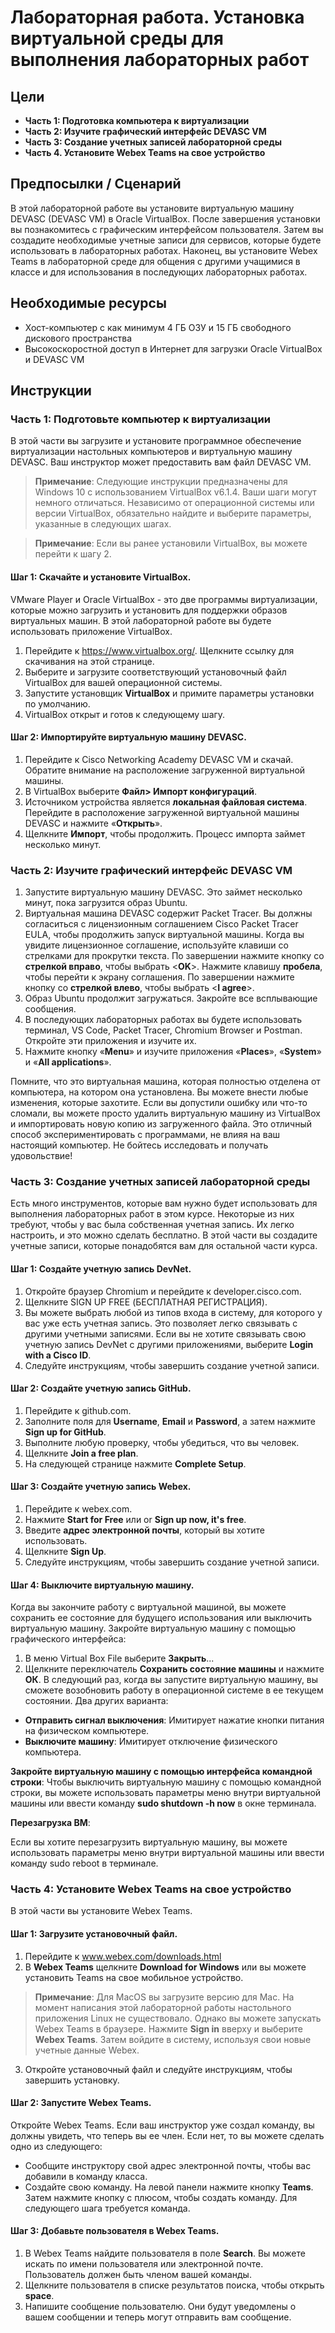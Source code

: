 # Лабораторная работа. Установка виртуальной среды для выполнения лабораторных работ

## Цели

* **Часть 1: Подготовка компьютера к виртуализации**
* **Часть 2: Изучите графический интерфейс DEVASC VM**
* **Часть 3: Создание учетных записей лабораторной среды**
* **Часть 4. Установите Webex Teams на свое устройство**

## Предпосылки / Сценарий

В этой лабораторной работе вы установите виртуальную машину DEVASC (DEVASC VM) в Oracle VirtualBox. После завершения установки вы познакомитесь с графическим интерфейсом пользователя. Затем вы создадите необходимые учетные записи для сервисов, которые будете использовать в лабораторных работах. Наконец, вы установите Webex Teams в лабораторной среде для общения с другими учащимися в классе и для использования в последующих лабораторных работах.

## Необходимые ресурсы

* Хост-компьютер с как минимум 4 ГБ ОЗУ и 15 ГБ свободного дискового пространства
* Высокоскоростной доступ в Интернет для загрузки Oracle VirtualBox и DEVASC VM

## Инструкции

### Часть 1: Подготовьте компьютер к виртуализации
В этой части вы загрузите и установите программное обеспечение виртуализации настольных компьютеров и виртуальную машину DEVASC. Ваш инструктор может предоставить вам файл DEVASC VM.

> **Примечание**: Следующие инструкции предназначены для Windows 10 с использованием VirtualBox v6.1.4. Ваши шаги могут немного отличаться. Независимо от операционной системы или версии VirtualBox, обязательно найдите и выберите параметры, указанные в следующих шагах.

> **Примечание**: Если вы ранее установили VirtualBox, вы можете перейти к шагу 2.

#### Шаг 1: Скачайте и установите VirtualBox.

VMware Player и Oracle VirtualBox - это две программы виртуализации, которые можно загрузить и установить для поддержки образов виртуальных машин. В этой лабораторной работе вы будете использовать приложение VirtualBox.

1.	Перейдите к https://www.virtualbox.org/. Щелкните ссылку для скачивания на этой странице.
2.	Выберите и загрузите соответствующий установочный файл VirtualBox для вашей операционной системы. 
3.	Запустите установщик **VirtualBox** и примите параметры установки по умолчанию.
4.	VirtualBox открыт и готов к следующему шагу.

#### Шаг 2: Импортируйте виртуальную машину DEVASC.

1.	Перейдите к Cisco Networking Academy DEVASC VM и скачай. Обратите внимание на расположение загруженной виртуальной машины.
2.	В VirtualBox выберите **Файл> Импорт конфигураций**.
3.	Источником устройства является **локальная файловая система**. Перейдите в расположение загруженной виртуальной машины DEVASC и нажмите «**Открыть**».
4.	Щелкните **Импорт**, чтобы продолжить. Процесс импорта займет несколько минут.

### Часть 2: Изучите графический интерфейс DEVASC VM

1.	Запустите виртуальную машину DEVASC. Это займет несколько минут, пока загрузится образ Ubuntu.
2.	Виртуальная машина DEVASC содержит Packet Tracer. Вы должны согласиться с лицензионным соглашением Cisco Packet Tracer EULA, чтобы продолжить запуск виртуальной машины. Когда вы увидите лицензионное соглашение, используйте клавиши со стрелками для прокрутки текста. По завершении нажмите кнопку со **стрелкой вправо**, чтобы выбрать <**OK**>. Нажмите клавишу **пробела**, чтобы перейти к экрану соглашения. По завершении нажмите кнопку со **стрелкой влево**, чтобы выбрать <**I agree**>.
3.	Образ Ubuntu продолжит загружаться. Закройте все всплывающие сообщения.
4.	В последующих лабораторных работах вы будете использовать терминал, VS Code, Packet Tracer, Chromium Browser и Postman. Откройте эти приложения и изучите их.
5.	Нажмите кнопку «**Menu**» и изучите приложения «**Places**», «**System**» и «**All applications**».

Помните, что это виртуальная машина, которая полностью отделена от компьютера, на котором она установлена. Вы можете внести любые изменения, которые захотите. Если вы допустили ошибку или что-то сломали, вы можете просто удалить виртуальную машину из VirtualBox и импортировать новую копию из загруженного файла. Это отличный способ экспериментировать с программами, не влияя на ваш настоящий компьютер. Не бойтесь исследовать и получать удовольствие!

### Часть 3: Создание учетных записей лабораторной среды

Есть много инструментов, которые вам нужно будет использовать для выполнения лабораторных работ в этом курсе. Некоторые из них требуют, чтобы у вас была собственная учетная запись. Их легко настроить, и это можно сделать бесплатно. В этой части вы создадите учетные записи, которые понадобятся вам для остальной части курса.

#### Шаг 1: Создайте учетную запись DevNet.

1.	Откройте браузер Chromium и перейдите к developer.cisco.com.
2.	Щелкните SIGN UP FREE (БЕСПЛАТНАЯ РЕГИСТРАЦИЯ).
3.	Вы можете выбрать любой из типов входа в систему, для которого у вас уже есть учетная запись. Это позволяет легко связывать с другими учетными записями. Если вы не хотите связывать свою учетную запись DevNet с другими приложениями, выберите **Login with a Cisco ID**.
4.	Следуйте инструкциям, чтобы завершить создание учетной записи.

#### Шаг 2: Создайте учетную запись GitHub.

1.	Перейдите к github.com.
2.	Заполните поля для **Username**, **Email** и **Password**, а затем нажмите **Sign up for GitHub**.
3.	Выполните любую проверку, чтобы убедиться, что вы человек.
4.	Щелкните **Join a free plan**.
5.	На следующей странице нажмите **Complete Setup**.

#### Шаг 3: Создайте учетную запись Webex.

1.	Перейдите к webex.com.
2.	Нажмите **Start for Free** или or **Sign up now, it's free**.
3.	Введите **адрес электронной почты**, который вы хотите использовать.
4.	Щелкните **Sign Up**.
5.	Следуйте инструкциям, чтобы завершить создание учетной записи.

#### Шаг 4: Выключите виртуальную машину.

Когда вы закончите работу с виртуальной машиной, вы можете сохранить ее состояние для будущего использования или выключить виртуальную машину.
Закройте виртуальную машину с помощью графического интерфейса:
1.	В меню Virtual Box File выберите **Закрыть**...
2.	Щелкните переключатель **Сохранить состояние машины** и нажмите **ОК**. В следующий раз, когда вы запустите виртуальную машину, вы сможете возобновить работу в операционной системе в ее текущем состоянии.
Два других варианта:

* **Отправить сигнал выключения**: Имитирует нажатие кнопки питания на физическом компьютере.
* **Выключите машину**: Имитирует отключение физического компьютера.

**Закройте виртуальную машину с помощью интерфейса командной строки**:
Чтобы выключить виртуальную машину с помощью командной строки, вы можете использовать параметры меню внутри виртуальной машины или ввести команду **sudo shutdown -h now** в окне терминала.

**Перезагрузка ВМ**:

Если вы хотите перезагрузить виртуальную машину, вы можете использовать параметры меню внутри виртуальной машины или ввести команду sudo reboot в терминале.

### Часть 4: Установите Webex Teams на свое устройство

В этой части вы установите Webex Teams.

#### Шаг 1: Загрузите установочный файл.

1.	Перейдите к www.webex.com/downloads.html
2.	В **Webex Teams** щелкните **Download for Windows** или вы можете установить Teams на свое мобильное устройство.

> **Примечание**: Для MacOS вы загрузите версию для Mac. На момент написания этой лабораторной работы настольного приложения Linux не существовало. Однако вы можете запускать Webex Teams в браузере. Нажмите **Sign in** вверху и выберите **Webex Teams**. Затем войдите в систему, используя свои новые учетные данные Webex.

3.	Откройте установочный файл и следуйте инструкциям, чтобы завершить установку.

#### Шаг 2: Запустите Webex Teams.

Откройте Webex Teams. Если ваш инструктор уже создал команду, вы должны увидеть, что теперь вы ее член. Если нет, то вы можете сделать одно из следующего:
* Сообщите инструктору свой адрес электронной почты, чтобы вас добавили в команду класса.
* Создайте свою команду. На левой панели нажмите кнопку **Teams**. Затем нажмите кнопку с плюсом, чтобы создать команду. Для следующего шага требуется команда.

#### Шаг 3: Добавьте пользователя в Webex Teams.

1.	В Webex Teams найдите пользователя в поле **Search**. Вы можете искать по имени пользователя или электронной почте. Пользователь должен быть членом вашей команды.
2.	Щелкните пользователя в списке результатов поиска, чтобы открыть **space**.
3.	Напишите сообщение пользователю. Они будут уведомлены о вашем сообщении и теперь могут отправить вам сообщение.
